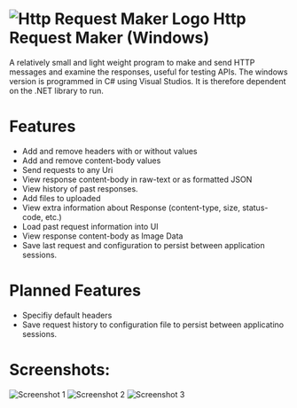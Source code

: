 # ![Http Request Maker Logo](http://admin.pinsimple.com/images/httpRequestIcon64.png) Http Request Maker (Windows)
A relatively small and light weight program to make and send HTTP messages and examine the responses, useful for testing APIs.
The windows version is programmed in C# using Visual Studios. It is therefore dependent on the .NET library to run.

# Features
 * Add and remove headers with or without values
 * Add and remove content-body values
 * Send requests to any Uri
 * View response content-body in raw-text or as formatted JSON
 * View history of past responses.
 * Add files to uploaded
 * View extra information about Response (content-type, size, status-code, etc.)
 * Load past request information into UI
 * View response content-body as Image Data
 * Save last request and configuration to persist between application sessions.

# Planned Features
 * Specifiy default headers
 * Save request history to configuration file to persist between applicatino sessions.

# Screenshots:
![Screenshot 1](http://admin.pinsimple.com/images/HttpRequestScreen4.png)
![Screenshot 2](http://admin.pinsimple.com/images/HttpRequestScreen5.png)
![Screenshot 3](http://admin.pinsimple.com/images/HttpRequestScreen6.png)
